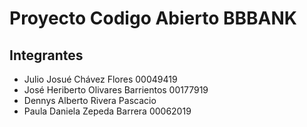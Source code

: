 # Proyecto Codigo Abierto BBBANK

## Integrantes
- Julio Josué Chávez Flores 00049419
- José Heriberto Olivares Barrientos 00177919
- Dennys Alberto Rivera Pascacio 
- Paula Daniela Zepeda Barrera 00062019
